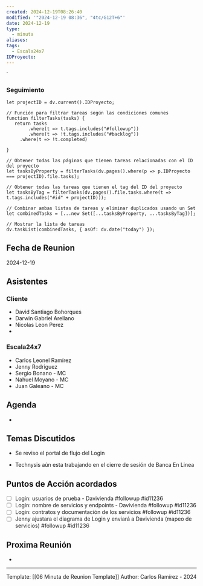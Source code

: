 ```yaml
---
created: 2024-12-19T08:26:40
modified: '"2024-12-19 08:36", "4tc/G12T+6"'
date: 2024-12-19
type:
  - minuta
aliases: 
tags:
  - Escala24x7
IDProyecto: 
---
```


`

### Seguimiento

```dataviewjs
let projectID = dv.current().IDProyecto;

// Función para filtrar tareas según las condiciones comunes
function filterTasks(tasks) {
   return tasks
        .where(t => t.tags.includes("#followup"))
        .where(t => !t.tags.includes("#backlog"))
     .where(t => !t.completed)
        
}

// Obtener todas las páginas que tienen tareas relacionadas con el ID del proyecto
let tasksByProperty = filterTasks(dv.pages().where(p => p.IDProyecto === projectID).file.tasks);

// Obtener todas las tareas que tienen el tag del ID del proyecto
let tasksByTag = filterTasks(dv.pages().file.tasks.where(t => t.tags.includes("#id" + projectID)));

// Combinar ambas listas de tareas y eliminar duplicados usando un Set
let combinedTasks = [...new Set([...tasksByProperty, ...tasksByTag])];

// Mostrar la lista de tareas
dv.taskList(combinedTasks, { asOf: dv.date("today") });
 ```
## Fecha de Reunion
2024-12-19

## Asistentes

### Cliente
* David Santiago Bohorques
* Darwin Gabriel Arellano
* Nicolas Leon Perez
* 
### Escala24x7
- Carlos Leonel Ramírez
- Jenny Rodriguez
-  Sergio Bonano - MC
- Nahuel Moyano - MC
- Juan Galeano - MC

## Agenda
* 
## Temas Discutidos
- Se reviso el portal de flujo del Login
* Technysis aún esta trabajando en el cierre de sesión de Banca En Linea

## Puntos de Acción acordados
- [ ] Login: usuarios de prueba - Davivienda #followup #id11236
- [ ] Login: nombre de servicios y endpoints - Davivienda #followup #id11236
- [ ] Login: contratos y documentación de los servicios #followup #id11236
- [ ] Jenny ajustara el diagrama de Login y enviará a Davivienda (mapeo de servicios) #followup #id11236

## Proxima Reunión
*   

---
Template: [[06 Minuta de Reunion Template]]
Author: Carlos Ramírez - 2024
